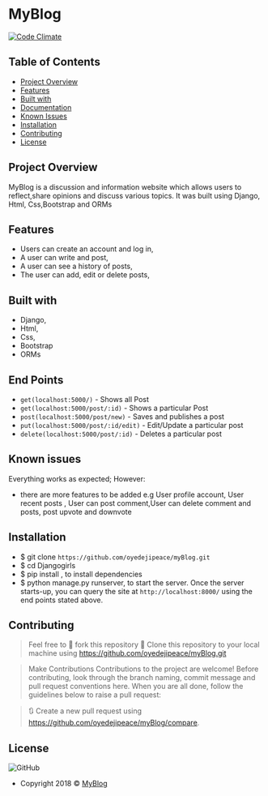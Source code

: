 # MyBlog
[![Code Climate](https://codeclimate.com/github/codeclimate/codeclimate/badges/gpa.svg)](https://codeclimate.com/github/oyedejipeace/myBlog)

## Table of Contents

- [Project Overview](#Project-Overview)
- [Features](#Features)
- [Built with](#Built-with)
- [Documentation](#Documentation)
- [Known Issues](#Known-Issues)
- [Installation](#Installation)
- [Contributing](#Contributing)
- [License](#License)

## Project Overview

MyBlog is a discussion and information website which allows users to reflect,share opinions and discuss various topics. It was built using Django, Html, Css,Bootstrap and ORMs

## Features

- Users can create an account and log in,
- A user can write and post,
- A user can see a history of posts,
- The user can add, edit or delete posts,

## Built with

- Django,
- Html, 
- Css,
- Bootstrap
- ORMs

## End Points
- `get(localhost:5000/)`                 -  Shows all Post
- `get(localhost:5000/post/:id)`         -  Shows a particular Post
- `post(localhost:5000/post/new)`        -  Saves and publishes a post 
- `put(localhost:5000/post/:id/edit)`    -  Edit/Update a particular post
- `delete(localhost:5000/post/:id)`      - Deletes a particular post

## Known issues

Everything works as expected; However:
- there are more features to be added e.g User profile account, User recent posts , User can post comment,User can delete comment and posts, post upvote and downvote

## Installation

- $ git clone `https://github.com/oyedejipeace/myBlog.git`
- $ cd Djangogirls
- $ pip install , to install dependencies
- $ python manage.py runserver, to start the server. Once the server starts-up, you can query the site at `http://localhost:8000/` using the end points stated above.


## Contributing

> Feel free to 🍴 fork this repository
> 👯 Clone this repository to your local machine using https://github.com/oyedejipeace/myBlog.git

> Make Contributions
> Contributions to the project are welcome! Before contributing, look through the branch naming, commit message and pull request conventions here. When you are all done, follow the guidelines below to raise a pull request:

> 🔃 Create a new pull request using https://github.com/oyedejipeace/myBlog/compare.

## License
![GitHub](https://img.shields.io/github/license/mashape/apistatus.svg?style=plastic)

- Copyright 2018 © <a href="https://oyedejipeace.github.io/myBlog/" target="_blank">MyBlog</a>